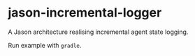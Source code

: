 # jason-incremental-logger

A Jason architecture realising incremental agent state logging.

Run example with `gradle`.